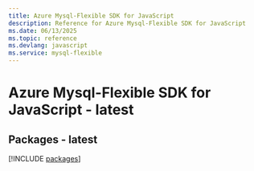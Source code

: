 ```yaml
---
title: Azure Mysql-Flexible SDK for JavaScript
description: Reference for Azure Mysql-Flexible SDK for JavaScript
ms.date: 06/13/2025
ms.topic: reference
ms.devlang: javascript
ms.service: mysql-flexible
---
```

# Azure Mysql-Flexible SDK for JavaScript - latest
## Packages - latest
[!INCLUDE [packages](mysql-flexible-index.md)]